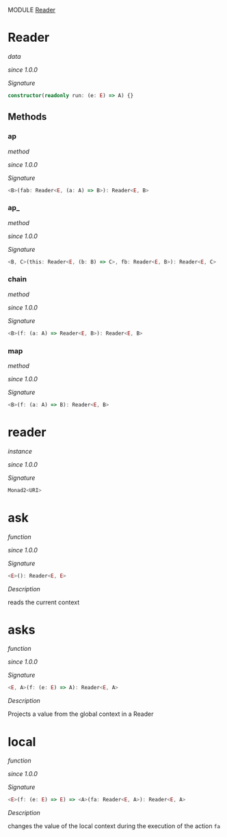 MODULE [Reader](https://github.com/gcanti/fp-ts/blob/master/src/Reader.ts)

# Reader

_data_

_since 1.0.0_

_Signature_

```ts
constructor(readonly run: (e: E) => A) {}
```

## Methods

### ap

_method_

_since 1.0.0_

_Signature_

```ts
<B>(fab: Reader<E, (a: A) => B>): Reader<E, B>
```

### ap\_

_method_

_since 1.0.0_

_Signature_

```ts
<B, C>(this: Reader<E, (b: B) => C>, fb: Reader<E, B>): Reader<E, C>
```

### chain

_method_

_since 1.0.0_

_Signature_

```ts
<B>(f: (a: A) => Reader<E, B>): Reader<E, B>
```

### map

_method_

_since 1.0.0_

_Signature_

```ts
<B>(f: (a: A) => B): Reader<E, B>
```

# reader

_instance_

_since 1.0.0_

_Signature_

```ts
Monad2<URI>
```

# ask

_function_

_since 1.0.0_

_Signature_

```ts
<E>(): Reader<E, E>
```

_Description_

reads the current context

# asks

_function_

_since 1.0.0_

_Signature_

```ts
<E, A>(f: (e: E) => A): Reader<E, A>
```

_Description_

Projects a value from the global context in a Reader

# local

_function_

_since 1.0.0_

_Signature_

```ts
<E>(f: (e: E) => E) => <A>(fa: Reader<E, A>): Reader<E, A>
```

_Description_

changes the value of the local context during the execution of the action `fa`
